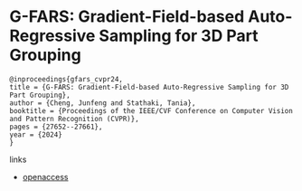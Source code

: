 # G-FARS: Gradient-Field-based Auto-Regressive Sampling for 3D Part Grouping

```
@inproceedings{gfars_cvpr24,
title = {G-FARS: Gradient-Field-based Auto-Regressive Sampling for 3D Part Grouping},
author = {Cheng, Junfeng and Stathaki, Tania},
booktitle = {Proceedings of the IEEE/CVF Conference on Computer Vision and Pattern Recognition (CVPR)},
pages = {27652--27661},
year = {2024}
}
```

links
- [openaccess](https://openaccess.thecvf.com//content/CVPR2024/html/Cheng_G-FARS_Gradient-Field-based_Auto-Regressive_Sampling_for_3D_Part_Grouping_CVPR_2024_paper.html)
